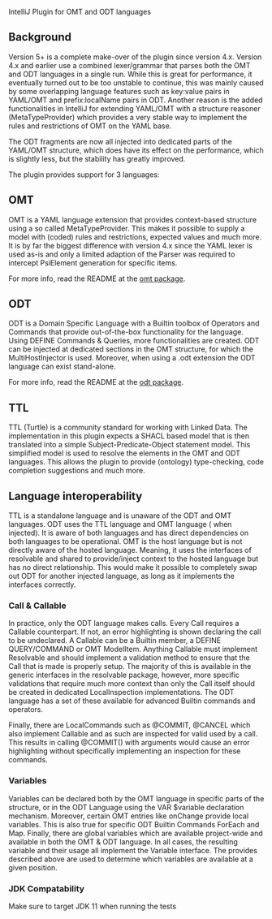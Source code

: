 IntelliJ Plugin for OMT and ODT languages

## Background

Version 5+ is a complete make-over of the plugin since version 4.x. Version 4.x and earlier use a combined lexer/grammar
that parses both the OMT and ODT languages in a single run. While this is great for performance, it eventually turned
out to be too unstable to continue, this was mainly caused by some overlapping language features such as key:value pairs
in YAML/OMT and prefix:localName pairs in ODT. Another reason is the added functionalities in IntelliJ for extending
YAML/OMT with a structure reasoner (MetaTypeProvider)
which provides a very stable way to implement the rules and restrictions of OMT on the YAML base.

The ODT fragments are now all injected into dedicated parts of the YAML/OMT structure, which does have its effect on the
performance, which is slightly less, but the stability has greatly improved.

The plugin provides support for 3 languages:

## OMT

OMT is a YAML language extension that provides context-based structure using a so called MetaTypeProvider. This makes it
possible to supply a model with (coded) rules and restrictions, expected values and much more. It is by far the biggest
difference with version 4.x since the YAML lexer is used as-is and only a limited adaption of the Parser was required to
intercept PsiElement generation for specific items.

For more info, read the README at
the [omt package](https://github.com/timmisset/omt-odt-plugin/blob/master/src/main/java/com/misset/opp/omt/README.md).

## ODT

ODT is a Domain Specific Language with a Builtin toolbox of Operators and Commands that provide out-of-the-box
functionality for the language. Using DEFINE Commands & Queries, more functionalities are created. ODT can be injected
at dedicated sections in the OMT structure, for which the MultiHostInjector is used. Moreover, when using a .odt
extension the ODT language can exist stand-alone.

For more info, read the README at
the [odt package](https://github.com/timmisset/omt-odt-plugin/blob/master/src/main/java/com/misset/opp/odt/README.md).

## TTL

TTL (Turtle) is a community standard for working with Linked Data. The implementation in this plugin expects a SHACL
based model that is then translated into a simple Subject-Predicate-Object statement model. This simplified model is
used to resolve the elements in the OMT and ODT languages. This allows the plugin to provide (ontology) type-checking,
code completion suggestions and much more.

## Language interoperability

TTL is a standalone language and is unaware of the ODT and OMT languages. ODT uses the TTL language and OMT language (
when injected). It is aware of both languages and has direct dependencies on both languages to be operational. OMT is
the host language but is not directly aware of the hosted language. Meaning, it uses the interfaces of resolvable and
shared to provide/inject context to the hosted language but has no direct relationship. This would make it possible to
completely swap out ODT for another injected language, as long as it implements the interfaces correctly.

### Call & Callable

In practice, only the ODT language makes calls. Every Call requires a Callable counterpart. If not, an error
highlighting is shown declaring the call to be undeclared. A Callable can be a Builtin member, a DEFINE QUERY/COMMAND or
OMT ModelItem. Anything Callable must implement Resolvable and should implement a validation method to ensure that the
Call that is made is properly setup. The majority of this is available in the generic interfaces in the resolvable
package, however, more specific validations that require much more context than only the Call itself should be created
in dedicated LocalInspection implementations. The ODT language has a set of these available for advanced Builtin
commands and operators.

Finally, there are LocalCommands such as @COMMIT, @CANCEL which also implement Callable and as such are inspected for
valid used by a call. This results in calling @COMMIT() with arguments would cause an error highlighting without
specifically implementing an inspection for these commands.

### Variables

Variables can be declared both by the OMT language in specific parts of the structure, or in the ODT Language using the
VAR $variable declaration mechanism. Moreover, certain OMT entries like onChange provide local variables. This is also
true for specific ODT Builtin Commands ForEach and Map. Finally, there are global variables which are available
project-wide and available in both the OMT & ODT language. In all cases, the resulting variable and their usage all
implement the Variable interface. The provides described above are used to determine which variables are available at a
given position.

### JDK Compatability

Make sure to target JDK 11 when running the tests
